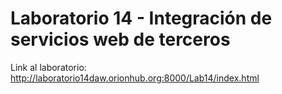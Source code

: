 # Laboratorio 14 - Integración de servicios web de terceros
Link al laboratorio: http://laboratorio14daw.orionhub.org:8000/Lab14/index.html